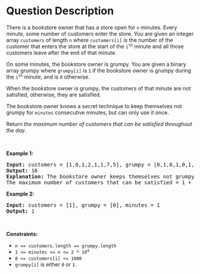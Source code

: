 # Question Description

<p>There is a bookstore owner that has a store open for <code>n</code> minutes. Every minute, some number of customers enter the store. You are given an integer array <code>customers</code> of length <code>n</code> where <code>customers[i]</code> is the number of the customer that enters the store at the start of the <code>i<sup>th</sup></code> minute and all those customers leave after the end of that minute.</p>

<p>On some minutes, the bookstore owner is grumpy. You are given a binary array grumpy where <code>grumpy[i]</code> is <code>1</code> if the bookstore owner is grumpy during the <code>i<sup>th</sup></code> minute, and is <code>0</code> otherwise.</p>

<p>When the bookstore owner is grumpy, the customers of that minute are not satisfied, otherwise, they are satisfied.</p>

<p>The bookstore owner knows a secret technique to keep themselves not grumpy for <code>minutes</code> consecutive minutes, but can only use it once.</p>

<p>Return <em>the maximum number of customers that can be satisfied throughout the day</em>.</p>

<p>&nbsp;</p>
<p><strong>Example 1:</strong></p>

<pre>
<strong>Input:</strong> customers = [1,0,1,2,1,1,7,5], grumpy = [0,1,0,1,0,1,0,1], minutes = 3
<strong>Output:</strong> 16
<strong>Explanation:</strong> The bookstore owner keeps themselves not grumpy for the last 3 minutes. 
The maximum number of customers that can be satisfied = 1 + 1 + 1 + 1 + 7 + 5 = 16.
</pre>

<p><strong>Example 2:</strong></p>

<pre>
<strong>Input:</strong> customers = [1], grumpy = [0], minutes = 1
<strong>Output:</strong> 1
</pre>

<p>&nbsp;</p>
<p><strong>Constraints:</strong></p>

<ul>
	<li><code>n == customers.length == grumpy.length</code></li>
	<li><code>1 &lt;= minutes &lt;= n &lt;= 2 * 10<sup>4</sup></code></li>
	<li><code>0 &lt;= customers[i] &lt;= 1000</code></li>
	<li><code>grumpy[i]</code> is either <code>0</code> or <code>1</code>.</li>
</ul>
